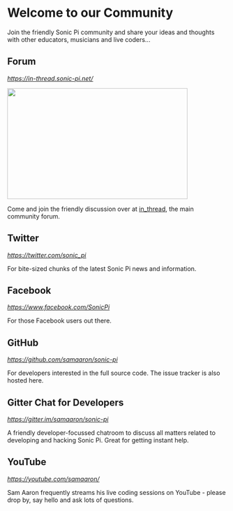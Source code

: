 # Welcome to our Community

Join the friendly Sonic Pi community and share your ideas and thoughts with other educators, musicians and live coders...

## Forum
*<https://in-thread.sonic-pi.net/>*

<a href="https://in-thread.sonic-pi.net">
  <img src="../images/in_thread_screen.png" height="254" width="413"/>
</a>

Come and join the friendly discussion over at [in_thread](https://in-thread.sonic-pi.net), the main community forum. 

## Twitter
*<https://twitter.com/sonic_pi>*

For bite-sized chunks of the latest Sonic Pi news and information.

## Facebook
*<https://www.facebook.com/SonicPi>*

For those Facebook users out there.

## GitHub
*<https://github.com/samaaron/sonic-pi>*

For developers interested in the full source code. The issue tracker is also hosted here.

## Gitter Chat for Developers
*<https://gitter.im/samaaron/sonic-pi>*

A friendly developer-focussed chatroom to discuss all matters related to
developing and hacking Sonic Pi. Great for getting instant help.


## YouTube
*<https://youtube.com/samaaron/>*

Sam Aaron frequently streams his live coding sessions on YouTube - please drop by, say hello and ask lots of questions.

